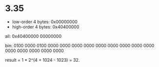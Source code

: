 # 3.35

- low-order 4 bytes: 0x00000000
- high-order 4 bytes: 0x40400000

all: 0x40400000 00000000

bin: 0100 0000 0100 0000 0000 0000 0000 0000 0000 0000 0000 0000 0000 0000 0000 0000 0000

result = 1 * 2^(4 + 1024 - 1023) = 32.
